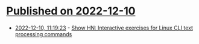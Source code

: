 # [Published on 2022-12-10](index.md)

* [2022-12-10, 11:19:23](https://news.ycombinator.com/item?id=33931677) - [Show HN: Interactive exercises for Linux CLI text processing commands](https://github.com/learnbyexample/TUI-apps/tree/main/CLI-Exercises)
